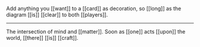 Add anything you [[want]] to a [[card]] as decoration, so [[long]] as the diagram [[is]] [[clear]] to both [[players]].
- - - 
The intersection of mind and [[matter]]. Soon as [[one]] acts [[upon]] the world, [[there]] [[is]] [[craft]].